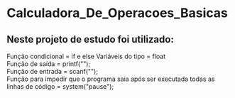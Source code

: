# Calculadora_De_Operacoes_Basicas

## Neste projeto de estudo foi utilizado:

Função condicional = if  e else
Variáveis do tipo = float  
Função de saída = printf("");  
Função de entrada = scanf("");  
Função para impedir que o programa saia após ser executada todas as linhas de código = system("pause");
